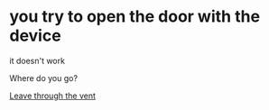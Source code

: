 # you try to open the door with the device

it doesn't work

Where do you go?

[Leave through the vent](./endingscene3.md)
